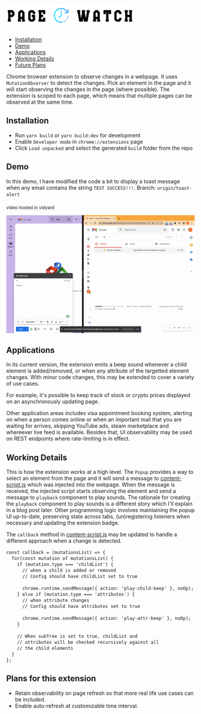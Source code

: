 # ![Page Watch logo](./src/assets/images/page-watch-logo.png)

- [Installation](#installation)
- [Demo](#demo)
- [Applications](#applications)
- [Working Details](#working-details)
- [Future Plans](#plans-for-this-extension)

Chrome browser extension to observe changes in a webpage. It uses `MutationObserver` to detect the changes. Pick an element in the page and it will start observing the changes in the page (where possible). The extension is scoped to each page, which means that multiple pages can be observed at the same time.

## Installation
- Run `yarn build` or `yarn build:dev` for development
- Enable `Developer mode` in `chrome://extensions` page
- Click `Load unpacked` and select the generated `build` folder from the repo

## Demo
In this demo, I have modified the code a bit to display a toast message when any email contains the string `TEST SUCCESS!!!`. Branch: `origin/toast-alert`

<sub>video hosted in vidyard</sub>

[![Extension working video](./src/assets/images/thumbnail.gif)](https://share.vidyard.com/watch/UyrwZmorxBPkmxWfQee2By?)

## Applications
In its current version, the extension emits a beep sound whenever a child element is added/removed, or when any attribute of the targetted element changes. With minor code changes, this may be extended to cover a variety of use cases.

For example, it's possible to keep track of stock or crypto prices displayed on an asynchronously updating page.

Other application areas includes visa appointment booking system, alerting on when a person comes online or when an important mail that you are waiting for arrives, skipping YouTube ads, steam marketplace and whereever live feed is available. Besides that, UI observability may be used on REST endpoints where rate-limiting is in effect.

## Working Details
This is how the extension works at a high level. The `Popup` provides a way to select an element from the page and it will send a message to [content-script.js](./src/inject/content-script.js) which was injected into the webpage. When the message is received, the injected script starts observing the element and send a message to `playback` component to play sounds. The rationale for creating the `playback` component to play sounds is a different story which I'll explain in a blog post later. Other programming logic involves maintaining the popup UI up-to-date, preserving state across tabs, (un)registering listeners when necessary and updating the extension badge.

The `callback` method in [content-script.js](./src/inject/content-script.js) may be updated to handle a different approach when a change is detected.

```
const callback = (mutationsList) => {
  for(const mutation of mutationsList) {
    if (mutation.type === 'childList') {
      // when a child is added or removed
      // Config should have childList set to true

      chrome.runtime.sendMessage({ action: 'play-child-beep' }, noOp);
    } else if (mutation.type === 'attributes') { 
      // when attribute changes
      // Config should have attributes set to true

      chrome.runtime.sendMessage({ action: 'play-attr-beep' }, noOp);
    }

    // When subTree is set to true, childList and 
    // attributes will be checked recursively against all 
    // the child elements
  }
};
```

## Plans for this extension
- Retain observability on page refresh so that more real life use cases can be included.
- Enable auto-refresh at customizable time interval.
